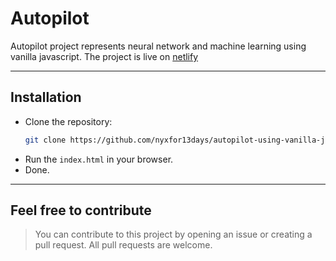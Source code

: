 # Autopilot
Autopilot project represents neural network and machine learning using vanilla javascript.
The project is live on [netlify](https://autopilot-vanilla-js.netlify.app)

---

## Installation
- Clone the repository:
    ```bash
    git clone https://github.com/nyxfor13days/autopilot-using-vanilla-js
    ```
- Run the `index.html` in your browser.
- Done.

---
## Feel free to contribute
> You can contribute to this project by opening an issue or creating a pull request. All pull requests are welcome.